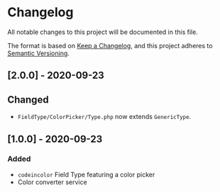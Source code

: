 # Changelog
All notable changes to this project will be documented in this file.

The format is based on [Keep a Changelog](https://keepachangelog.com/en/1.0.0/),
and this project adheres to [Semantic Versioning](https://semver.org/spec/v2.0.0.html).

## [2.0.0] - 2020-09-23
## Changed
- `FieldType/ColorPicker/Type.php` now extends `GenericType`.

## [1.0.0] - 2020-09-23
### Added
- `codeincolor` Field Type featuring a color picker
- Color converter service

